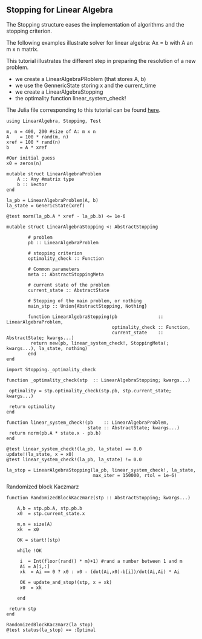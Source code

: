 ## Stopping for Linear Algebra

The Stopping structure eases the implementation of algorithms and the
stopping criterion.

The following examples illustrate solver for linear algebra:
Ax = b with A an m x n matrix.

This tutorial illustrates the different step in preparing the resolution of a
new problem.
 - we create a LinearAlgebraPRoblem (that stores A, b)
 - we use the GennericState storing x and the current_time
 - we create a LinearAlgebraStopping
 - the optimality function linear_system_check!

The Julia file corresponding to this tutorial can be found [here](https://github.com/Goysa2/Stopping.jl/tree/master/test/examples/linear-algebra.jl).

```
using LinearAlgebra, Stopping, Test
```

```
m, n = 400, 200 #size of A: m x n
A    = 100 * rand(m, n)
xref = 100 * rand(n)
b    = A * xref

#Our initial guess
x0 = zeros(n)
```

```
mutable struct LinearAlgebraProblem
    A :: Any #matrix type
    b :: Vector
end
```

```
la_pb = LinearAlgebraProblem(A, b)
la_state = GenericState(xref)

@test norm(la_pb.A * xref - la_pb.b) <= 1e-6
```

```
mutable struct LinearAlgebraStopping <: AbstractStopping

        # problem
        pb :: LinearAlgebraProblem

        # stopping criterion
        optimality_check :: Function

        # Common parameters
        meta :: AbstractStoppingMeta

        # current state of the problem
        current_state :: AbstractState

        # Stopping of the main problem, or nothing
        main_stp :: Union{AbstractStopping, Nothing}

        function LinearAlgebraStopping(pb               :: LinearAlgebraProblem,
                                       optimality_check :: Function,
                                       current_state    :: AbstractState; kwargs...)
         return new(pb, linear_system_check!, StoppingMeta(; kwargs...), la_state, nothing)
        end
end

import Stopping._optimality_check

function _optimality_check(stp  :: LinearAlgebraStopping; kwargs...)

 optimality = stp.optimality_check(stp.pb, stp.current_state; kwargs...)

 return optimality
end

```

```
function linear_system_check!(pb    :: LinearAlgebraProblem,
                              state :: AbstractState; kwargs...)
 return norm(pb.A * state.x - pb.b)
end

@test linear_system_check!(la_pb, la_state) == 0.0
update!(la_state, x = x0)
@test linear_system_check!(la_pb, la_state) != 0.0

la_stop = LinearAlgebraStopping(la_pb, linear_system_check!, la_state,
                                max_iter = 150000, rtol = 1e-6)
```

Randomized block Kaczmarz
```
function RandomizedBlockKaczmarz(stp :: AbstractStopping; kwargs...)

    A,b = stp.pb.A, stp.pb.b
    x0  = stp.current_state.x

    m,n = size(A)
    xk  = x0

    OK = start!(stp)

    while !OK

     i  = Int(floor(rand() * m)+1) #rand a number between 1 and m
     Ai = A[i,:]
     xk  = Ai == 0 ? x0 : x0 - (dot(Ai,x0)-b[i])/dot(Ai,Ai) * Ai

     OK = update_and_stop!(stp, x = xk)
     x0  = xk

    end

 return stp
end
```

```
RandomizedBlockKaczmarz(la_stop)
@test status(la_stop) == :Optimal
```
